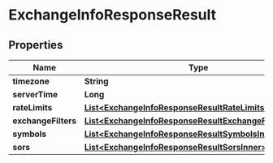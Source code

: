 

# ExchangeInfoResponseResult


## Properties

| Name | Type | Description | Notes |
|------------ | ------------- | ------------- | -------------|
|**timezone** | **String** |  |  [optional] |
|**serverTime** | **Long** |  |  [optional] |
|**rateLimits** | [**List&lt;ExchangeInfoResponseResultRateLimitsInner&gt;**](ExchangeInfoResponseResultRateLimitsInner.md) |  |  [optional] |
|**exchangeFilters** | [**List&lt;ExchangeInfoResponseResultExchangeFiltersInner&gt;**](ExchangeInfoResponseResultExchangeFiltersInner.md) |  |  [optional] |
|**symbols** | [**List&lt;ExchangeInfoResponseResultSymbolsInner&gt;**](ExchangeInfoResponseResultSymbolsInner.md) |  |  [optional] |
|**sors** | [**List&lt;ExchangeInfoResponseResultSorsInner&gt;**](ExchangeInfoResponseResultSorsInner.md) |  |  [optional] |



